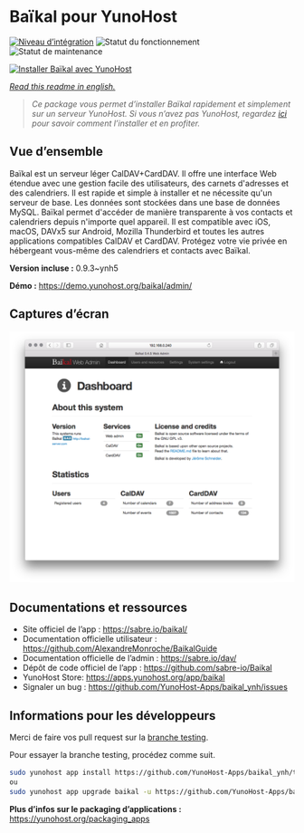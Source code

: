 <!--
N.B.: This README was automatically generated by https://github.com/YunoHost/apps/tree/master/tools/README-generator
It shall NOT be edited by hand.
-->

# Baïkal pour YunoHost

[![Niveau d’intégration](https://dash.yunohost.org/integration/baikal.svg)](https://dash.yunohost.org/appci/app/baikal) ![Statut du fonctionnement](https://ci-apps.yunohost.org/ci/badges/baikal.status.svg) ![Statut de maintenance](https://ci-apps.yunohost.org/ci/badges/baikal.maintain.svg)

[![Installer Baïkal avec YunoHost](https://install-app.yunohost.org/install-with-yunohost.svg)](https://install-app.yunohost.org/?app=baikal)

*[Read this readme in english.](./README.md)*

> *Ce package vous permet d’installer Baïkal rapidement et simplement sur un serveur YunoHost.
Si vous n’avez pas YunoHost, regardez [ici](https://yunohost.org/#/install) pour savoir comment l’installer et en profiter.*

## Vue d’ensemble

Baïkal est un serveur léger CalDAV+CardDAV. Il offre une interface Web étendue avec une gestion facile des utilisateurs, des carnets d'adresses et des calendriers. Il est rapide et simple à installer et ne nécessite qu'un serveur de base. Les données sont stockées dans une base de données MySQL. Baïkal permet d'accéder de manière transparente à vos contacts et calendriers depuis n'importe quel appareil. Il est compatible avec iOS, macOS, DAVx5 sur Android, Mozilla Thunderbird et toutes les autres applications compatibles CalDAV et CardDAV. Protégez votre vie privée en hébergeant vous-même des calendriers et contacts avec Baïkal.

**Version incluse :** 0.9.3~ynh5

**Démo :** https://demo.yunohost.org/baikal/admin/

## Captures d’écran

![Capture d’écran de Baïkal](./doc/screenshots/baikal-in-use.png)

## Documentations et ressources

* Site officiel de l’app : <https://sabre.io/baikal/>
* Documentation officielle utilisateur : <https://github.com/AlexandreMonroche/BaikalGuide>
* Documentation officielle de l’admin : <https://sabre.io/dav/>
* Dépôt de code officiel de l’app : <https://github.com/sabre-io/Baikal>
* YunoHost Store: <https://apps.yunohost.org/app/baikal>
* Signaler un bug : <https://github.com/YunoHost-Apps/baikal_ynh/issues>

## Informations pour les développeurs

Merci de faire vos pull request sur la [branche testing](https://github.com/YunoHost-Apps/baikal_ynh/tree/testing).

Pour essayer la branche testing, procédez comme suit.

``` bash
sudo yunohost app install https://github.com/YunoHost-Apps/baikal_ynh/tree/testing --debug
ou
sudo yunohost app upgrade baikal -u https://github.com/YunoHost-Apps/baikal_ynh/tree/testing --debug
```

**Plus d’infos sur le packaging d’applications :** <https://yunohost.org/packaging_apps>